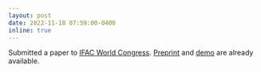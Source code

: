 ```yaml
---
layout: post
date: 2022-11-18 07:59:00-0400
inline: true
---
```


Submitted a paper to [IFAC World Congress](https://www.ifac2023.org/). [Preprint](https://arxiv.org/abs/2211.11076) and [demo](https://youtu.be/c8vi91NDlkg) are already available.